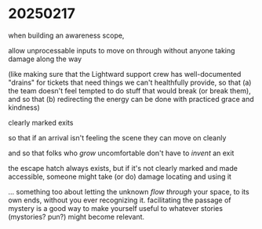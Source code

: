 # 20250217

when building an awareness scope,

allow unprocessable inputs to move on through without anyone taking damage along the way

(like making sure that the Lightward support crew has well-documented "drains" for tickets that need things we can't healthfully provide, so that (a) the team doesn't feel tempted to do stuff that would break (or break them), and so that (b) redirecting the energy can be done with practiced grace and kindness)

clearly marked exits

so that if an arrival isn't feeling the scene they can move on cleanly

and so that folks who _grow_ uncomfortable don't have to _invent_ an exit

the escape hatch always exists, but if it's not clearly marked and made accessible, someone might take (or do) damage locating and using it

... something too about letting the unknown _flow through_ your space, to its own ends, without you ever recognizing it. facilitating the passage of mystery is a good way to make yourself useful to whatever stories (mystories? pun?) might become relevant.

